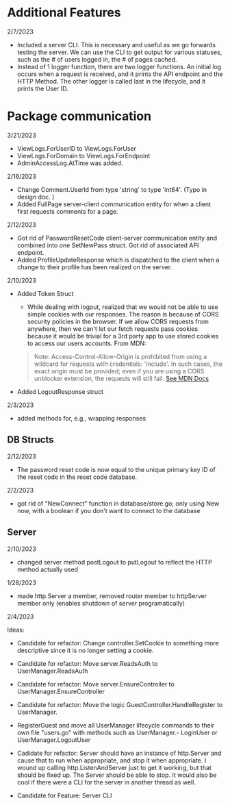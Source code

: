 


# Additional Features

2/7/2023 
 - Included a server CLI. This is necessary and useful as we go forwards testing the server. We can use the CLI to get output for various statuses, such as the # of users logged in, the # of pages cached.
 - Instead of 1 logger function, there are two logger functions. An initial log occurs when a request is received, and it prints the API endpoint and the HTTP Method. The other logger is called last in the lifecycle, and it prints the User ID.


# Package communication

3/21/2023 
- ViewLogs.ForUserID to ViewLogs.ForUser
- ViewLogs.ForDomain to ViewLogs.ForEndpoint
- AdminAccessLog.AtTime was added.

2/16/2023
- Change Comment.UserId from type 'string' to type 'int64'. (Typo in design doc. )
- Added FullPage server-client communication entity for when a client first requests comments for a page.  


2/12/2023

- Got rid of PasswordResetCode client-server communication entity and combined into one SetNewPass struct. Got rid of associated API endpoint. 
- Added ProfileUpdateResponse which is dispatched to the client when a change to their profile has been realized on the server.


2/10/2023

- Added Token Struct 

    - While dealing with logout, realized that we would not be able to use simple cookies with our responses. The reason is because of CORS security policies in the browser. If we allow CORS requests from anywhere, then we can't let our fetch requests pass cookies because it would be trivial for a 3rd party app to use stored cookies to access our users accounts. From MDN:
    > Note: Access-Control-Allow-Origin is prohibited from using a wildcard for requests with credentials: 'include'. In such cases, the exact origin must be provided; even if you are using a CORS unblocker extension, the requests will still fail.
    [See MDN Docs](https://developer.mozilla.org/en-US/docs/Web/API/Fetch_API/Using_Fetch)

- Added LogoutResponse struct

2/3/2023

- added methods for, e.g., wrapping responses


## DB Structs

2/12/2023

- The password reset code is now equal to the unique primary key ID of the reset code in the reset code database. 


2/2/2023

- got rid of "NewConnect" function in database/store.go; only using New now, with a boolean if you don't want to connect to the database


## Server

2/10/2023

- changed server method postLogout to putLogout to reflect the HTTP method actually used

1/28/2023

- made http.Server a member, removed router member to httpServer member only (enables shutdown of server programatically)


2/4/2023

Ideas:

- Candidate for refactor: Change controller.SetCookie to something more descriptive since it is no longer setting a cookie.

- Candidate for refactor: Move server.ReadsAuth to UserManager.ReadsAuth
- Candidate for refactor: Move server.EnsureController to UserManager.EnsureController
- Candidate for refactor: Move the logic GuestController.HandleRegister to UserManager.
- RegisterGuest and move all UserManager lifecycle commands to their own file "users.go" with methods such as UserManager.- LoginUser or UserManager.LogoutUser
- Cadidate for refactor: Server should have an instance of http.Server and cause that to run when appropriate, and stop it when appropriate. I wound up calling http.ListenAndServer just to get it working, but that should be fixed up. The Server should be able to stop. It would also be cool if there were a CLI for the server in another thread as well. 
- Candidate for Feature: Server CLI